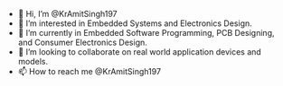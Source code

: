 - 👋 Hi, I’m @KrAmitSingh197
- 👀 I’m interested in Embedded Systems and Electronics Design.
- 🌱 I’m currently in Embedded Software Programming, PCB Designing, and Consumer Electronics Design.
- 💞️ I’m looking to collaborate on real world application devices and models.
- 📫 How to reach me @KrAmitSingh197

<!---
KrAmitSingh197/KrAmitSingh197 is a ✨ special ✨ repository because its `README.md` (this file) appears on your GitHub profile.
You can click the Preview link to take a look at your changes.
--->
